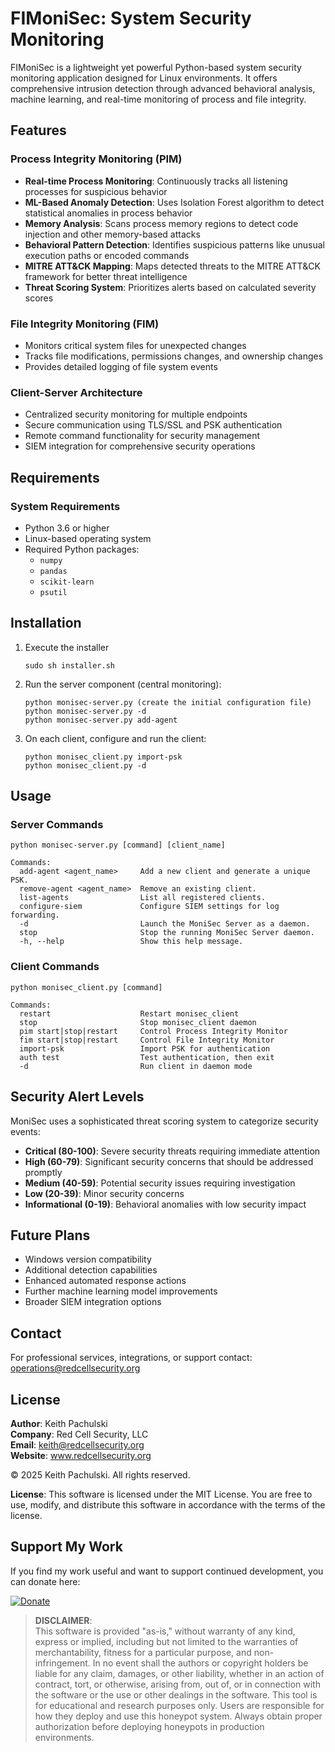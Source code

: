 # FIMoniSec: System Security Monitoring

FIMoniSec is a lightweight yet powerful Python-based system security monitoring application designed for Linux environments. It offers comprehensive intrusion detection through advanced behavioral analysis, machine learning, and real-time monitoring of process and file integrity.

## Features

### Process Integrity Monitoring (PIM)
- **Real-time Process Monitoring**: Continuously tracks all listening processes for suspicious behavior
- **ML-Based Anomaly Detection**: Uses Isolation Forest algorithm to detect statistical anomalies in process behavior
- **Memory Analysis**: Scans process memory regions to detect code injection and other memory-based attacks
- **Behavioral Pattern Detection**: Identifies suspicious patterns like unusual execution paths or encoded commands
- **MITRE ATT&CK Mapping**: Maps detected threats to the MITRE ATT&CK framework for better threat intelligence
- **Threat Scoring System**: Prioritizes alerts based on calculated severity scores

### File Integrity Monitoring (FIM)
- Monitors critical system files for unexpected changes
- Tracks file modifications, permissions changes, and ownership changes
- Provides detailed logging of file system events

### Client-Server Architecture
- Centralized security monitoring for multiple endpoints
- Secure communication using TLS/SSL and PSK authentication
- Remote command functionality for security management
- SIEM integration for comprehensive security operations

## Requirements

### System Requirements
- Python 3.6 or higher
- Linux-based operating system
- Required Python packages:
  - `numpy`
  - `pandas`
  - `scikit-learn`
  - `psutil`

## Installation

1. Execute the installer
    ```
    sudo sh installer.sh

4. Run the server component (central monitoring):
   ```
   python monisec-server.py (create the initial configuration file)
   python monisec-server.py -d
   python monisec-server.py add-agent
   ```

5. On each client, configure and run the client:
   ```
   python monisec_client.py import-psk
   python monisec_client.py -d
   ```

## Usage

### Server Commands
```
python monisec-server.py [command] [client_name]

Commands:
  add-agent <agent_name>     Add a new client and generate a unique PSK.
  remove-agent <agent_name>  Remove an existing client.
  list-agents                List all registered clients.
  configure-siem             Configure SIEM settings for log forwarding.
  -d                         Launch the MoniSec Server as a daemon.
  stop                       Stop the running MoniSec Server daemon.
  -h, --help                 Show this help message.
```

### Client Commands
```
python monisec_client.py [command]

Commands:
  restart                    Restart monisec_client
  stop                       Stop monisec_client daemon
  pim start|stop|restart     Control Process Integrity Monitor
  fim start|stop|restart     Control File Integrity Monitor
  import-psk                 Import PSK for authentication
  auth test                  Test authentication, then exit
  -d                         Run client in daemon mode
```

## Security Alert Levels

MoniSec uses a sophisticated threat scoring system to categorize security events:

- **Critical (80-100)**: Severe security threats requiring immediate attention
- **High (60-79)**: Significant security concerns that should be addressed promptly
- **Medium (40-59)**: Potential security issues requiring investigation
- **Low (20-39)**: Minor security concerns
- **Informational (0-19)**: Behavioral anomalies with low security impact

## Future Plans

- Windows version compatibility
- Additional detection capabilities
- Enhanced automated response actions
- Further machine learning model improvements
- Broader SIEM integration options

## Contact
For professional services, integrations, or support contact: operations@redcellsecurity.org

## License

**Author**: Keith Pachulski  
**Company**: Red Cell Security, LLC  
**Email**: keith@redcellsecurity.org  
**Website**: www.redcellsecurity.org  

© 2025 Keith Pachulski. All rights reserved.

**License**: This software is licensed under the MIT License. You are free to use, modify, and distribute this software in accordance with the terms of the license.

## Support My Work

If you find my work useful and want to support continued development, you can donate here:

[![Donate](https://img.shields.io/badge/Donate-PayPal-blue.svg)](https://paypal.me/sec0ps)

> **DISCLAIMER**:  
> This software is provided "as-is," without warranty of any kind, express or implied, including but not limited to the warranties of merchantability, fitness for a particular purpose, and non-infringement. In no event shall the authors or copyright holders
> be liable for any claim, damages, or other liability, whether in an action of contract, tort, or otherwise, arising from, out of, or in connection with the software or the use or other dealings in the software.
> This tool is for educational and research purposes only. Users are responsible for how they deploy and use this honeypot system. Always obtain proper authorization before deploying honeypots in production environments.
